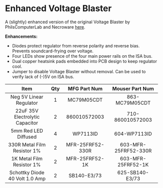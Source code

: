 # Enhanced Voltage Blaster
 A (slightly) enhanced version of the original Voltage Blaster by PhilsComputerLab and Necroware [here](https://youtu.be/y1-0giyLQIY).

**Enhancements:**
* Diodes protect regulator from reverse polarity and reverse bias. Prevents soundcard-frying over voltage.
* Four LEDs show presence of the four main power rails on the ISA bus.
* Dual copper heatsink pads embedded into PCB design to keep regulator cool.
* Jumper to disable Voltage Blaster without removal. Can be used to verify lack of (-)5V on ISA bus.


**Item**|**Qty**|**MFG Part Num**|**Mouser Part Num**
:-----:|:-----:|:-----:|:-----:
Neg 5V Linear Regulator|1|MC79M05CDT|863-MC79M05CDT
22uF 35V Electrolytic Capacitor|2|860010572003|710-860010572003
5mm Red LED Diffused|4|WP7113ID|604-WP7113ID
330R Metal Film Resistor 1%|2|MFR-25FRF52-330R|603-MFR-25FRF52-330R
1K Metal Film Resistor 1%|2|MFR-25FRF52-1K|603-MFR-25FRF52-1K
Schottky Diode 40 Volt 1.0 Amp|2|SB140-E3/73|625-SB140-E3/73
